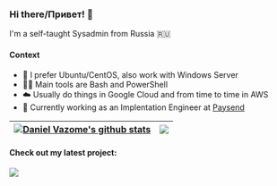 ### Hi there/Привет! 👋

I'm a self-taught Sysadmin from Russia :ru:

#### Context
- :dvd: I prefer Ubuntu/CentOS, also work with Windows Server
- :man_technologist: Main tools are Bash and PowerShell
- :cloud: Usually do things in Google Cloud and from time to time in AWS 
- :briefcase: Currently working as an Implentation Engineer at [Paysend](paysend.com)

| <a href="https://github.com/anuraghazra/github-readme-stats"><img align="center" src="https://github-readme-stats.vercel.app/api?username=vazome&show_icons=true&include_all_commits=true&theme=buefy&hide_border=true" alt="Daniel Vazome's github stats" /></a> | <a href="https://github.com/anuraghazra/github-readme-stats"><img align="center" src="https://github-readme-stats.vercel.app/api/top-langs/?username=vazome&layout=compact&theme=buefy&hide_border=true" /></a> |
| ------------- | ------------- |

#### Check out my latest project:

<a href="https://github.com/vazome/price-grabber">
  <img align="center" src="https://github-readme-stats.vercel.app/api/pin/?username=vazome&repo=price-grabber&theme=buefy" />
</a>
